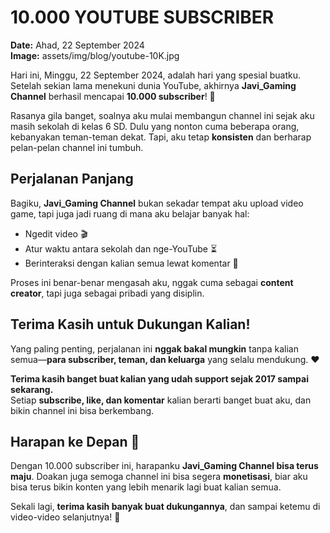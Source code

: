 # 10.000 YOUTUBE SUBSCRIBER  
**Date:** Ahad, 22 September 2024  
**Image:** assets/img/blog/youtube-10K.jpg  

Hari ini, Minggu, 22 September 2024, adalah hari yang spesial buatku. Setelah sekian lama menekuni dunia YouTube, akhirnya **Javi_Gaming Channel** berhasil mencapai **10.000 subscriber**! 🎉  

Rasanya gila banget, soalnya aku mulai membangun channel ini sejak aku masih sekolah di kelas 6 SD. Dulu yang nonton cuma beberapa orang, kebanyakan teman-teman dekat. Tapi, aku tetap **konsisten** dan berharap pelan-pelan channel ini tumbuh.  

## Perjalanan Panjang  
Bagiku, **Javi_Gaming Channel** bukan sekadar tempat aku upload video game, tapi juga jadi ruang di mana aku belajar banyak hal:  
- Ngedit video 🎬  
- Atur waktu antara sekolah dan nge-YouTube ⏳  
- Berinteraksi dengan kalian semua lewat komentar 💬  

Proses ini benar-benar mengasah aku, nggak cuma sebagai **content creator**, tapi juga sebagai pribadi yang disiplin.  

## Terima Kasih untuk Dukungan Kalian!  
Yang paling penting, perjalanan ini **nggak bakal mungkin** tanpa kalian semua—**para subscriber, teman, dan keluarga** yang selalu mendukung. ❤️  

**Terima kasih banget buat kalian yang udah support sejak 2017 sampai sekarang.**  
Setiap **subscribe, like, dan komentar** kalian berarti banget buat aku, dan bikin channel ini bisa berkembang.  

## Harapan ke Depan 🚀  
Dengan 10.000 subscriber ini, harapanku **Javi_Gaming Channel bisa terus maju**. Doakan juga semoga channel ini bisa segera **monetisasi**, biar aku bisa terus bikin konten yang lebih menarik lagi buat kalian semua.  

Sekali lagi, **terima kasih banyak buat dukungannya**, dan sampai ketemu di video-video selanjutnya! 🎥  
